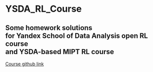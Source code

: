 # YSDA_RL_Course

## Some homework solutions <br/> for Yandex School of Data Analysis open RL course <br/> and YSDA-based MIPT RL course

[Course github link](https://github.com/yandexdataschool/Practical_RL)
